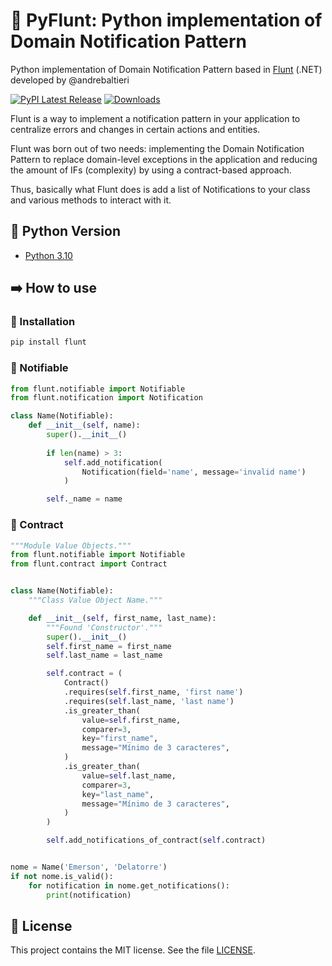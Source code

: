 # 🐍 PyFlunt: Python implementation of Domain Notification Pattern

Python implementation of Domain Notification Pattern based in [Flunt](https://github.com/andrebaltieri/flunt) (.NET) developed by @andrebaltieri

[![PyPI Latest Release](https://img.shields.io/pypi/v/flunt.svg)](https://pypi.org/project/flunt/)
[![Downloads](https://pepy.tech/badge/flunt)](https://pepy.tech/project/flunt)

Flunt is a way to implement a notification pattern in your application to centralize errors and changes in certain actions and entities.

Flunt was born out of two needs: implementing the Domain Notification Pattern to replace domain-level exceptions in the application and reducing the amount of IFs (complexity) by using a contract-based approach.

Thus, basically what Flunt does is add a list of Notifications to your class and various methods to interact with it.

## 🐍 Python Version

- [Python 3.10](https://www.python.org/)

## ➡️ How to use

### 🔧 Installation

````bash
pip install flunt
````

### 🔔 Notifiable

````python
from flunt.notifiable import Notifiable
from flunt.notification import Notification

class Name(Notifiable):
    def __init__(self, name):
        super().__init__()
        
        if len(name) > 3:
            self.add_notification(
                Notification(field='name', message='invalid name')
            )

        self._name = name
````

### 📜 Contract
````python
"""Module Value Objects."""
from flunt.notifiable import Notifiable
from flunt.contract import Contract


class Name(Notifiable):
    """Class Value Object Name."""

    def __init__(self, first_name, last_name):
        """Found 'Constructor'."""
        super().__init__()
        self.first_name = first_name
        self.last_name = last_name

        self.contract = (
            Contract()
            .requires(self.first_name, 'first name')
            .requires(self.last_name, 'last name')
            .is_greater_than(
                value=self.first_name,
                comparer=3,
                key="first_name",
                message="Mínimo de 3 caracteres",
            )
            .is_greater_than(
                value=self.last_name,
                comparer=3,
                key="last_name",
                message="Mínimo de 3 caracteres",
            )
        )

        self.add_notifications_of_contract(self.contract)


nome = Name('Emerson', 'Delatorre')
if not nome.is_valid():
    for notification in nome.get_notifications():
        print(notification)

````

## 📄 License

This project contains the MIT license. See the file [LICENSE](LICENSE).